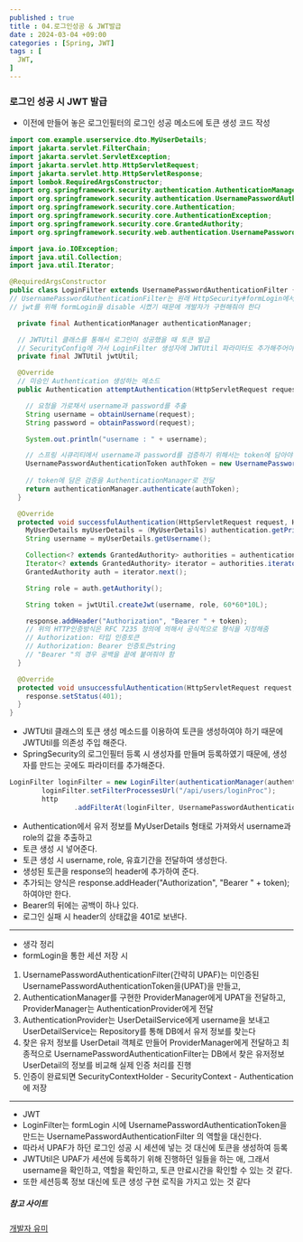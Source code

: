 ```yaml
---
published : true
title : 04.로그인성공 & JWT발급
date : 2024-03-04 +09:00
categories : [Spring, JWT]
tags : [
  JWT,
]
---
```

<!-- ![](/assets/img/Spring/aaaa.png){:style="border:1px solid #eaeaea; border-radius: 7px; padding: 0px;" } -->
<!-- ![](/assets/img/Security/1.png){:style="width:1000px"} -->

### 로그인 성공 시 JWT 발급
- 이전에 만들어 놓은 로그인필터의 로그인 성공 메소드에 토큰 생성 코드 작성

```java
import com.example.userservice.dto.MyUserDetails;
import jakarta.servlet.FilterChain;
import jakarta.servlet.ServletException;
import jakarta.servlet.http.HttpServletRequest;
import jakarta.servlet.http.HttpServletResponse;
import lombok.RequiredArgsConstructor;
import org.springframework.security.authentication.AuthenticationManager;
import org.springframework.security.authentication.UsernamePasswordAuthenticationToken;
import org.springframework.security.core.Authentication;
import org.springframework.security.core.AuthenticationException;
import org.springframework.security.core.GrantedAuthority;
import org.springframework.security.web.authentication.UsernamePasswordAuthenticationFilter;

import java.io.IOException;
import java.util.Collection;
import java.util.Iterator;

@RequiredArgsConstructor
public class LoginFilter extends UsernamePasswordAuthenticationFilter {
// UsernamePasswordAuthenticationFilter는 원래 HttpSecurity#formLogin에서 진행을 했는데
// jwt를 위해 formLogin을 disable 시켰기 때문에 개발자가 구현해줘야 한다

  private final AuthenticationManager authenticationManager;

  // JWTUtil 클래스를 통해서 로그인이 성공했을 때 토큰 발급
  // SecurityConfig에 가서 LoginFilter 생성자에 JWTUtil 파라미터도 추가해주어야 한다
  private final JWTUtil jwtUtil;

  @Override
  // 미승인 Authentication 생성하는 메소드
  public Authentication attemptAuthentication(HttpServletRequest request, HttpServletResponse response) throws AuthenticationException{

    // 요청을 가로채서 username과 password를 추출
    String username = obtainUsername(request);
    String password = obtainPassword(request);

    System.out.println("username : " + username);

    // 스프링 시큐리티에서 username과 password를 검증하기 위해서는 token에 담아야 한다
    UsernamePasswordAuthenticationToken authToken = new UsernamePasswordAuthenticationToken(username, password, null);
                                                                                        // username, password, role
    // token에 담은 검증을 AuthenticationManager로 전달
    return authenticationManager.authenticate(authToken);
  }

  @Override
  protected void successfulAuthentication(HttpServletRequest request, HttpServletResponse response, FilterChain chain, Authentication authentication) throws IOException, ServletException {
    MyUserDetails myUserDetails = (MyUserDetails) authentication.getPrincipal();
    String username = myUserDetails.getUsername();

    Collection<? extends GrantedAuthority> authorities = authentication.getAuthorities();
    Iterator<? extends GrantedAuthority> iterator = authorities.iterator();
    GrantedAuthority auth = iterator.next();

    String role = auth.getAuthority();

    String token = jwtUtil.createJwt(username, role, 60*60*10L);

    response.addHeader("Authorization", "Bearer " + token);
    // 위의 HTTP인증방식은 RFC 7235 정의에 의해서 공식적으로 형식을 지정해줌
    // Authorization: 타입 인증토큰
    // Authorization: Bearer 인증토큰string
    // "Bearer "의 경우 공백을 끝에 붙여줘야 함
  }

  @Override
  protected void unsuccessfulAuthentication(HttpServletRequest request, HttpServletResponse response, AuthenticationException failed) throws IOException, ServletException {
    response.setStatus(401);
  }
}
```

- JWTUtil 클래스의 토큰 생성 메소드를 이용하여 토큰을 생성하여야 하기 때문에 JWTUtil를 의존성 주입 해준다.
- SpringSecurity의 로그인필터 등록 시 생성자를 만들며 등록하였기 때문에, 생성자를 만드는 곳에도 파라미터를 추가해준다.

```java
LoginFilter loginFilter = new LoginFilter(authenticationManager(authenticationConfiguration), jwtUtil);
        loginFilter.setFilterProcessesUrl("/api/users/loginProc");
        http
                .addFilterAt(loginFilter, UsernamePasswordAuthenticationFilter.class);
```

- Authentication에서 유저 정보를 MyUserDetails 형태로 가져와서 username과 role의 값을 추출하고
- 토큰 생성 시 넣어준다.
- 토큰 생성 시 username, role, 유효기간을 전달하여 생성한다.
- 생성된 토큰을 response의 header에 추가하여 준다.
- 추가되는 양식은 response.addHeader("Authorization", "Bearer " + token); 하여야만 한다.
- Bearer의 뒤에는 공백이 하나 있다.
- 로그인 실패 시 header의 상태값을 401로 보낸다.

<hr>

- 생각 정리
- formLogin을 통한 세션 저장 시
1. UsernamePasswordAuthenticationFilter(간략히 UPAF)는 미인증된 UsernamePasswordAuthenticationToken을(UPAT)을 만들고,
2. AuthenticationManager를 구현한 ProviderManager에게 UPAT을 전달하고, ProviderManager는 AuthenticationProvider에게 전달
3. AuthenticationProvider는 UserDetailService에게 username을 보내고 UserDetailService는 Repository를 통해 DB에서 유저 정보를 찾는다
4. 찾은 유저 정보를 UserDetail 객체로 만들어 ProviderManager에게 전달하고 최종적으로 UsernamePasswordAuthenticationFilter는 DB에서 찾은 유저정보 UserDetail의 정보를 비교해 실제 인증 처리를 진행
5. 인증이 완료되면 SecurityContextHolder - SecurityContext - Authentication에 저장

<hr>

- JWT
- LoginFilter는 formLogin 시에 UsernamePasswordAuthenticationToken을 만드는 UsernamePasswordAuthenticationFilter 의 역할을 대신한다.
- 따라서 UPAF가 하던 로그인 성공 시 세션에 넣는 것 대신에 토큰을 생성하여 등록
- JWTUtil은 UPAF가 세션에 등록하기 위해 진행하던 일들을 하는 애, 그래서 username을 확인하고, 역할을 확인하고, 토큰 만료시간을 확인할 수 있는 것 같다.
- 또한 세션등록 정보 대신에 토큰 생성 구현 로직을 가지고 있는 것 같다



##### 참고 사이트
<a href="https://substantial-park-a17.notion.site/JWT-7a5cd1cf278a407fae9f35166da5ab03">개발자 유미</a>
